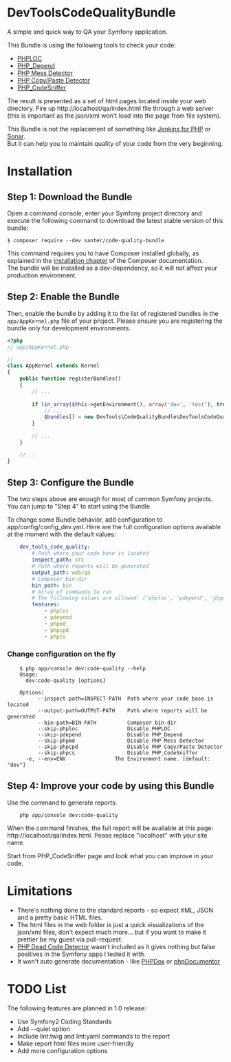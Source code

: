 DevToolsCodeQualityBundle
=========================

A simple and quick way to QA your Symfony application.

This Bundle is using the following tools to check your code:

 * [PHPLOC](http://github.com/sebastianbergmann/phploc)
 * [PHP_Depend](http://pdepend.org/)
 * [PHP Mess Detector](http://phpmd.org/)
 * [PHP Copy/Paste Detector](http://github.com/sebastianbergmann/phpcpd)
 * [PHP_CodeSniffer](https://github.com/squizlabs/PHP_CodeSniffer)

The result is presented as a set of html pages located inside your web directory.
Fire up http://localhost/qa/index.html file through a web server 
(this is important as the json/xml won't load into the page from file system).

This Bundle is not the replacement of something like 
[Jenkins for PHP](http://jenkins-php.org/) or [Sonar](http://www.sonarqube.org/).  
But it can help you to maintain quality of your code from the very beginning.

Installation
============

Step 1: Download the Bundle
---------------------------

Open a command console, enter your Symfony project directory and execute the
following command to download the latest stable version of this bundle:

```console
$ composer require --dev santer/code-quality-bundle
```

This command requires you to have Composer installed globally, as explained
in the [installation chapter](https://getcomposer.org/doc/00-intro.md)
of the Composer documentation.  
The bundle will be installed as a dev-dependency, so it will not affect your
production environment.

Step 2: Enable the Bundle
-------------------------

Then, enable the bundle by adding it to the list of registered bundles
in the `app/AppKernel.php` file of your project. Please ensure you are
registering the bundle only for development environments.

```php
<?php
// app/AppKernel.php

// ...
class AppKernel extends Kernel
{
    public function registerBundles()
    {
        // ...
        
        if (in_array($this->getEnvironment(), array('dev', 'test'), true)) {
            // ...
            $bundles[] = new DevTools\CodeQualityBundle\DevToolsCodeQualityBundle();
        }

        // ...
    }

    // ...
}
```

Step 3: Configure the Bundle
----------------------------

The two steps above are enough for most of common Symfony projects.  
You can jump to "Step 4" to start using the Bundle.

To change some Bundle behavior, add configuration to app/config/config_dev.yml.
Here are the full configuration options available at the moment
with the default values:

```yaml
    dev_tools_code_quality:
        # Path where your code base is located
        inspect_path: src
        # Path where reports will be generated
        output_path: web/qa
        # Composer bin-dir
        bin_path: bin
        # Array of commands to run
        # The following values are allowed: ['phploc', 'pdepend', 'phpmd', 'phpcpd', 'phpcs']
        features:
            - phploc
            - pdepend
            - phpmd
            - phpcpd
            - phpcs
```

### Change configuration on the fly

```console
    $ php app/console dev:code-quality --help
    Usage:
      dev:code-quality [options]

    Options:
          --inspect-path=INSPECT-PATH  Path where your code base is located
          --output-path=OUTPUT-PATH    Path where reports will be generated
          --bin-path=BIN-PATH          Composer bin-dir
          --skip-phploc                Disable PHPLOC
          --skip-pdepend               Disable PHP_Depend
          --skip-phpmd                 Disable PHP Mess Detector
          --skip-phpcpd                Disable PHP Copy/Paste Detector
          --skip-phpcs                 Disable PHP_CodeSniffer
      -e, --env=ENV                The Environment name. [default: "dev"]
```

Step 4: Improve your code by using this Bundle
----------------------------------------------

Use the command to generate reports:

```console
    php app/console dev:code-quality
```

When the command finishes, the full report will be available at this page:
http://localhost/qa/index.html. Pease replace "localhost" with your site name.

Start from PHP_CodeSniffer page and look what you can improve in your code. 

Limitations
===========

 * There's nothing done to the standard reports - so expect XML, JSON and a pretty basic HTML files.
 * The html files in the web folder is just a quick visualizations of the json/xml files, don't expect much more... but if you want to make it prettier be my guest via pull-request.
 * [PHP Dead Code Detector](http://github.com/sebastianbergmann/phpdcd) wasn't included as it gives nothing but false positives in the Symfony apps I tested it with.
 * It won't auto generate documentation - like [PHPDox](http://phpdox.de/) or [phpDocumentor](http://www.phpdoc.org/)

TODO List
=========

The following features are planned in 1.0 release:

 * Use Symfony2 Coding Standards
 * Add --quiet option
 * Include lint:twig and lint:yaml commands to the report
 * Make report html files more user-friendly
 * Add more configuration options
